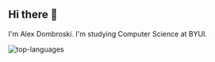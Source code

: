 ## Hi there 👋

I'm Alex Dombroski. I'm studying Computer Science at BYUI.

<img src="https://github-readme-stats.vercel.app/api/top-langs/?username=alexanderdombroski&layout=compact&langs_count=10" alt="top-languages"></img>


<!--
**alexanderdombroski/alexanderdombroski** is a ✨ _special_ ✨ repository because its `README.md` (this file) appears on your GitHub profile.

Here are some ideas to get you started:

- 🔭 I’m currently working on ...
- 🌱 I’m currently learning ...
- 👯 I’m looking to collaborate on ...
- 🤔 I’m looking for help with ...
- 💬 Ask me about ...
- 📫 How to reach me: ...
- ⚡ Fun fact: ...
-->
